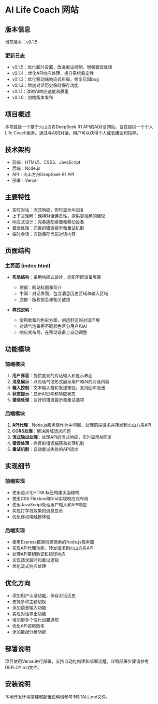 # AI Life Coach 网站

## 版本信息
当前版本：v0.1.5

### 更新日志
- v0.1.5：优化超时设置，改进重试机制，增强错误处理
- v0.1.4：优化API响应处理，提升系统稳定性
- v0.1.3：优化移动端响应式布局，修复已知bug
- v0.1.2：增加对话历史临时保存功能
- v0.1.1：改进AI响应速度和质量
- v0.1.0：初始版本发布

## 项目概述
本项目是一个基于火山方舟DeepSeek R1 API的AI对话网站，旨在提供一个个人Life Coach服务。通过与AI的对话，用户可以获得个人成长建议和指导。

## 技术架构
- 前端：HTML5、CSS3、JavaScript
- 后端：Node.js
- API：火山方舟DeepSeek R1 API
- 部署：Vercel

## 主要特性
- 实时对话：流式响应，即时显示AI回复
- 上下文理解：保持对话连贯性，提供更准确的建议
- 响应式设计：完美适配桌面和移动设备
- 错误处理：完善的错误提示和重试机制
- 临时会话：自动保存当前对话内容

## 页面结构

### 主页面 (index.html)
- **布局结构**：采用响应式设计，适配不同设备屏幕
  - 顶部：网站标题和简介
  - 中间：对话界面，包含消息历史区域和输入区域
  - 底部：版权信息和相关链接

- **样式说明**：
  - 使用柔和的色彩方案，创造舒适的对话环境
  - 对话气泡采用不同颜色区分用户和AI
  - 响应式布局，在移动设备上自动调整

## 功能模块

### 前端模块
1. **用户界面**：提供直观的对话输入和显示界面
2. **消息展示**：以对话气泡形式展示用户和AI的对话内容
3. **输入控制**：文本输入框和发送按钮，支持回车发送
4. **状态提示**：显示AI思考和响应状态
5. **错误处理**：友好的错误提示和重试选项

### 后端模块
1. **API代理**：Node.js服务器作为中间层，处理前端请求并转发到火山方舟API
2. **CORS处理**：解决跨域请求问题
3. **流式输出处理**：处理API的流式响应，实时显示AI回复
4. **错误处理**：完善的错误捕获和处理机制
5. **重试机制**：自动重试失败的API请求

## 实现细节

### 前端实现
- 使用语义化HTML标签构建页面结构
- 使用CSS Flexbox和Grid实现响应式布局
- 使用JavaScript处理用户输入和API响应
- 实现打字机效果的消息显示
- 优化移动端触摸体验

### 后端实现
- 使用Express框架创建简单的Node.js服务器
- 实现API代理功能，转发请求到火山方舟API
- 处理API密钥验证和错误响应
- 实现请求超时和重试逻辑
- 优化流式响应处理

## 优化方向
- 添加用户认证功能，保存对话历史
- 支持多种主题切换
- 添加语音输入功能
- 实现对话导出功能
- 增加更多个性化设置选项
- 优化API调用效率
- 添加数据分析功能

## 部署说明
项目使用Vercel进行部署，支持自动化构建和部署流程。详细部署步骤请参考DEPLOY.md文件。

## 安装说明
本地开发环境搭建和配置说明请参考INSTALL.md文件。